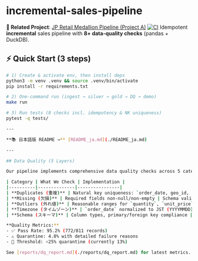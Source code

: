 # incremental-sales-pipeline

**🔗 Related Project**: [JP Retail Medallion Pipeline (Project A)](https://github.com/TraderKAI619/project-a-jp-retail-pipeline)
[![CI](https://github.com/TraderKAI619/incremental-sales-pipeline/actions/workflows/ci.yml/badge.svg)](https://github.com/TraderKAI619/incremental-sales-pipeline/actions/workflows/ci.yml)
Idempotent **incremental** sales pipeline with **8+ data-quality checks** (pandas + DuckDB).

## ⚡ Quick Start (3 steps)
```bash
# 1) Create & activate env, then install deps
python3 -m venv .venv && source .venv/bin/activate
pip install -r requirements.txt

# 2) One-command run (ingest → silver → gold → DQ → demo)
make run

# 3) Run tests (8 checks incl. idempotency & NK uniqueness)
pytest -q tests/

---

**📚 日本語版 README →** [README_ja.md](./README_ja.md)

---

## Data Quality (5 Layers)

Our pipeline implements comprehensive data quality checks across 5 categories:

| Category | What We Check | Implementation |
|----------|--------------|----------------|
| **Duplicates (重複)** | Natural key uniqueness: `order_date, geo_id, product_id` | `schemas/*.schema.json`, `scripts/validate_*.py`, `tests/` |
| **Missing (欠損)** | Required fields non-null/non-empty | Schema validation + quarantine logic |
| **Outliers (外れ値)** | Reasonable ranges for `quantity`, `unit_price`, `revenue_jpy` | Schema constraints + business rules |
| **Timezone (タイムゾーン)** | `order_date` normalized to JST (YYYYMMDD) | `scripts/generate_sales.py`, `scripts/to_silver.py` |
| **Schema (スキーマ)** | Column types, primary/foreign key compliance | `schemas/*.schema.json` validation |

**Quality Metrics:**
- ✅ Pass Rate: 95.2% (772/811 records)
- ⚠️ Quarantine: 4.8% with detailed failure reasons
- 🎯 Threshold: <25% quarantine (currently 13%)

See [reports/dq_report.md](./reports/dq_report.md) for latest metrics.

